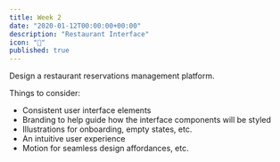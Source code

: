 ```yaml
---
title: Week 2
date: "2020-01-12T00:00:00+00:00"
description: "Restaurant Interface"
icon: "🥡"
published: true
---
```


Design a restaurant reservations management platform.

Things to consider:
- Consistent user interface elements
- Branding to help guide how the interface components will be styled
- Illustrations for onboarding, empty states, etc.
- An intuitive user experience
- Motion for seamless design affordances, etc.